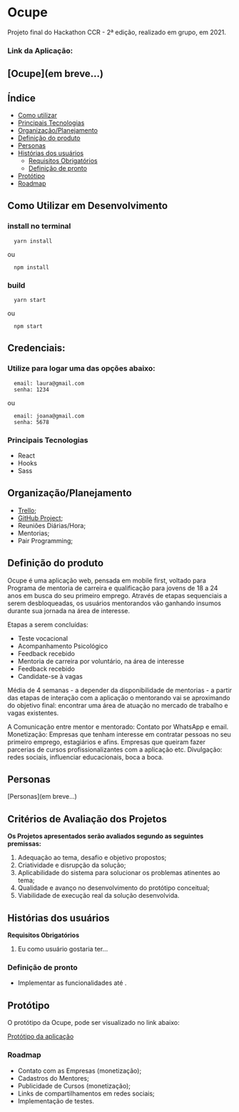 # Ocupe
Projeto final do Hackathon CCR - 2ª edição, realizado em grupo, em 2021.

### Link da Aplicação:

## [Ocupe](em breve...)

## Índice

* [Como utilizar](#como-utilizar-em-desenvolvimento)
* [Principais Tecnologias](#principais-tecnologias)
* [Organização/Planejamento](#organização/planejamento)
* [Definição do produto](#definição-do-produto)
* [Personas](#personas)
* [Histórias dos usuários](#histórias-dos-usuários)
  * [Requisitos Obrigatórios](#requisitos-obrigatórios)
  * [Definição de pronto](#definição-de-pronto)
* [Protótipo](#protótipo)
* [Roadmap](#roadmap)


## Como Utilizar em Desenvolvimento

  ### install no terminal

  ```` 
    yarn install
  ````
  ou
  ````
    npm install
  ````
  ### build
  ```` 
    yarn start
  ````
  ou
  ````
    npm start
  ````

## Credenciais:

  ### Utilize para logar uma das opções abaixo:

  ```` 
    email: laura@gmail.com
    senha: 1234

  ````
  ou
  ````
    email: joana@gmail.com
    senha: 5678

  ````

### Principais Tecnologias

* React
* Hooks
* Sass

## Organização/Planejamento

 * [Trello](https://trello.com/b/xszfx32j/hackaton-ccr);
 * [GitHub Project](https://github.com/juzapata/OcupeFront/projects);
 * Reuniões Diárias/Hora;
 * Mentorias;
 * Pair Programming;

## Definição do produto

Ocupe é uma aplicação web, pensada em mobile first, voltado para Programa de mentoria de carreira e qualificação para jovens de 18 a 24 anos em busca do seu primeiro emprego. Através de etapas sequenciais a serem desbloqueadas, os usuários mentorandos vão ganhando insumos durante sua jornada na área de interesse.

Etapas a serem concluídas:
- Teste vocacional
- Acompanhamento Psicológico
- Feedback recebido
- Mentoria de carreira por voluntário, na área de interesse
- Feedback recebido
- Candidate-se à vagas

Média de 4 semanas - a depender da disponibilidade de mentorias - a partir das etapas de interação com a aplicação o mentorando vai se aproximando do objetivo final: encontrar uma área de atuação no mercado de trabalho e vagas existentes.

A Comunicação entre mentor e mentorado: Contato por WhatsApp e email.
Monetização: Empresas que tenham interesse em contratar pessoas no seu primeiro emprego, estagiários e afins. Empresas que queiram fazer parcerias de cursos profissionalizantes com a aplicação etc.
Divulgação: redes sociais, influenciar educacionais, boca a boca.

## Personas
[Personas](em breve...)

## Critérios de Avaliação dos Projetos
**Os Projetos apresentados serão avaliados segundo as seguintes premissas:**
1. Adequação ao tema, desafio e objetivo propostos;
2. Criatividade e disrupção da solução;
3. Aplicabilidade do sistema para solucionar os problemas atinentes ao tema;
4. Qualidade e avanço no desenvolvimento do protótipo conceitual;
5. Viabilidade de execução real da solução desenvolvida.

## Histórias dos usuários 

  **Requisitos Obrigatórios**

1. Eu como usuário gostaria ter...

### Definição de pronto

* Implementar as funcionalidades até  .

## Protótipo

O protótipo da Ocupe, pode ser visualizado no link abaixo:

[Protótipo da aplicação](...breve)

### Roadmap
  * Contato com as Empresas (monetização);
  * Cadastros do Mentores;
  * Publicidade de Cursos (monetização);
  * Links de compartilhamentos em redes sociais;
  * Implementação de testes.
